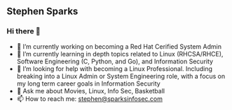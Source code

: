 ## Stephen Sparks
### Hi there 👋

- 🔭 I’m currently working on becoming a Red Hat Cerified System Admin 
- 🌱 I’m currently learning in depth topics related to Linux (RHCSA/RHCE), Software Engineering (C, Python, and Go), and Information Security
- 🤔 I’m looking for help with becoming a Linux Professional. Including breaking into a Linux Admin or System Engineering role, with a focus on my long term career goals in Information Security
- 💬 Ask me about Movies, Linux, Info Sec, Basketball 
- 📫 How to reach me: stephen@sparksinfosec.com

